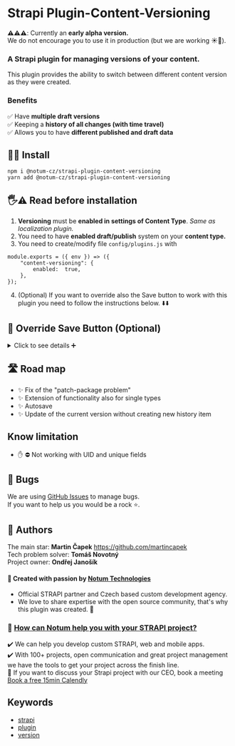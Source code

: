 # Strapi Plugin-Content-Versioning

**⚠️⚠️⚠️**: Currently an **early alpha version.** <br> We do not encourage you to use it in production (but we are working ☀️🌙).

### A Strapi plugin for managing versions of your content.

This plugin provides the ability to switch between different content version as they were created.

### Benefits

✅ Have **multiple draft versions** <br>
✅ Keeping a **history of all changes (with time travel)** <br>
✅ Allows you to have **different published and draft data** <br>

## 🧑‍💻 Install

```
npm i @notum-cz/strapi-plugin-content-versioning
yarn add @notum-cz/strapi-plugin-content-versioning
```

## 🖐⚠️ Read before installation

1. **Versioning** must be **enabled in settings of Content Type**. _Same as localization plugin._
2. You need to have **enabled draft/publish** system on your **content type.**
3. You need to create/modify file `config/plugins.js` with

```
module.exports = ({ env }) => ({
	"content-versioning": {
		enabled:  true,
	},
});
```

4. (Optional) If you want to override also the Save button to work with this plugin you need to follow the instructions below. ⬇️⬇️

## 💾 Override Save Button (Optional)

<details>
  <summary>Click to see details ➕</summary>

You have to use [patch-package](https://www.npmjs.com/package/patch-package) to make it work with native Save button. _(We are working closely with the core team to change this)._

1. Install `patch-package`
   - `npm install patch-package` or `yarn add patch-package`
2. Create folder `patches` in root of your project
3. Add file `@strapi+admin+4.0.2.patch` with content below ⬇️
4. Add the line `"postinstall": "patch-package",` to the scripts section of the `package.json`
5. Run `npm run postinstall`

```
diff --git a/node_modules/@strapi/admin/admin/src/content-manager/components/CollectionTypeFormWrapper/index.js b/node_modules/@strapi/admin/admin/src/content-manager/components/CollectionTypeFormWrapper/index.js
index 6701309..393f616 100644
--- a/node_modules/@strapi/admin/admin/src/content-manager/components/CollectionTypeFormWrapper/index.js
+++ b/node_modules/@strapi/admin/admin/src/content-manager/components/CollectionTypeFormWrapper/index.js
@@ -247,9 +247,17 @@ const CollectionTypeFormWrapper = ({ allLayoutData, children, slug, id, origin }
     replace(redirectionLink);
   }, [redirectionLink, replace]);

+
+  const currentContentTypeLayout = get(allLayoutData, ['contentType'], {});
+
+  const hasVersions = useMemo(() => {
+    return get(currentContentTypeLayout, ['pluginOptions', 'versions', 'versioned'], false);
+  }, [currentContentTypeLayout]);
+
+
   const onPost = useCallback(
     async (body, trackerProperty) => {
-      const endPoint = `${getRequestUrl(`collection-types/${slug}`)}${rawQuery}`;
+      const endPoint = hasVersions ?  `/content-versioning/${slug}/save` : `${getRequestUrl(`collection-types/${slug}`)}${rawQuery}`;

       try {
         // Show a loading button in the EditView/Header.js && lock the app => no navigation
@@ -267,7 +275,13 @@ const CollectionTypeFormWrapper = ({ allLayoutData, children, slug, id, origin }
         // Enable navigation and remove loaders
         dispatch(setStatus('resolved'));

-        replace(`/content-manager/collectionType/${slug}/${data.id}${rawQuery}`);
+        if (hasVersions) {
+          replace({
+            pathname: `/content-manager/collectionType/${slug}/${data.id}`,
+          });
+        } else {
+          replace(`/content-manager/collectionType/${slug}/${data.id}${rawQuery}`);
+        }
       } catch (err) {
         trackUsageRef.current('didNotCreateEntry', { error: err, trackerProperty });
         displayErrors(err);
@@ -303,14 +317,15 @@ const CollectionTypeFormWrapper = ({ allLayoutData, children, slug, id, origin }

   const onPut = useCallback(
     async (body, trackerProperty) => {
-      const endPoint = getRequestUrl(`collection-types/${slug}/${id}`);
+
+      const endPoint = hasVersions ?  `/content-versioning/${slug}/save` : getRequestUrl(`collection-types/${slug}/${id}`);

       try {
         trackUsageRef.current('willEditEntry', trackerProperty);

         dispatch(setStatus('submit-pending'));

-        const { data } = await axiosInstance.put(endPoint, body);
+        const { data } = hasVersions ? await axiosInstance.post(endPoint, body) : await axiosInstance.put(endPoint, body);

         trackUsageRef.current('didEditEntry', { trackerProperty });
         toggleNotification({
@@ -321,6 +336,12 @@ const CollectionTypeFormWrapper = ({ allLayoutData, children, slug, id, origin }
         dispatch(submitSucceeded(cleanReceivedData(data)));

         dispatch(setStatus('resolved'));
+
+        if (hasVersions) {
+          replace({
+            pathname: `/content-manager/collectionType/${slug}/${data.id}`,
+          });
+        }
       } catch (err) {
         trackUsageRef.current('didNotEditEntry', { error: err, trackerProperty });
         displayErrors(err);
diff --git a/node_modules/@strapi/admin/admin/src/content-manager/components/EditViewDataManagerProvider/index.js b/node_modules/@strapi/admin/admin/src/content-manager/components/EditViewDataManagerProvider/index.js
index aff6f07..c5d7b87 100644
--- a/node_modules/@strapi/admin/admin/src/content-manager/components/EditViewDataManagerProvider/index.js
+++ b/node_modules/@strapi/admin/admin/src/content-manager/components/EditViewDataManagerProvider/index.js
@@ -49,6 +49,10 @@ const EditViewDataManagerProvider = ({
     return get(currentContentTypeLayout, ['options', 'draftAndPublish'], false);
   }, [currentContentTypeLayout]);

+  const hasVersions = useMemo(() => {
+    return get(currentContentTypeLayout, ['pluginOptions', 'versions', 'versioned'], false);
+  }, [currentContentTypeLayout]);
+
   const shouldNotRunValidations = useMemo(() => {
     return hasDraftAndPublish && !initialData.publishedAt;
   }, [hasDraftAndPublish, initialData.publishedAt]);
@@ -515,7 +519,7 @@ const EditViewDataManagerProvider = ({
         ) : (
           <>
             <Prompt
-              when={!isEqual(modifiedData, initialData)}
+              when={!hasVersions && !isEqual(modifiedData, initialData)}
               message={formatMessage({ id: 'global.prompt.unsaved' })}
             />
             <form noValidate onSubmit={handleSubmit}>
```

</details>

## 🛣️ Road map

- ✨ Fix of the "patch-package problem"
- ✨ Extension of functionality also for single types
- ✨ Autosave
- ✨ Update of the current version without creating new history item

## Know limitation

- ✋ ⛔️ Not working with UID and unique fields

## 🐛 Bugs

We are using [GitHub Issues](https://github.com/notum-cz/strapi-plugin-content-versioning/issues) to manage bugs. <br>
If you want to help us you would be a rock ⭐.

## 🧔 Authors

The main star: **Martin Čapek** https://github.com/martincapek <br>
Tech problem solver: **Tomáš Novotný** <br>
Project owner: **Ondřej Janošík** <br>

#### 🚀 Created with passion by [Notum Technologies](https://notum.cz/en)

- Official STRAPI partner and Czech based custom development agency.
- We love to share expertise with the open source community, that's why this plugin was created. 🖤

### 🎯 [How can Notum help you with your STRAPI project?](https://notum.cz/en/strapi/)

✔️ We can help you develop custom STRAPI, web and mobile apps. <br>
✔️ With 100+ projects, open communication and great project management we have the tools to get your project across the finish line.<br>
📅 If you want to discuss your Strapi project with our CEO, book a meeting [Book a free 15min Calendly ](https://bit.ly/3thyPFX)

## Keywords

- [strapi](https://www.npmjs.com/search?q=keywords:strapi)
- [plugin](https://www.npmjs.com/search?q=keywords:plugin)
- [version](https://www.npmjs.com/search?q=keywords:version)
